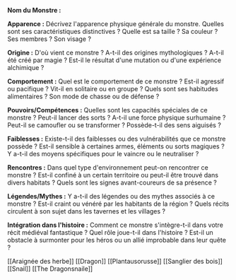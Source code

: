 




**Nom du Monstre :**

**Apparence :** Décrivez l'apparence physique générale du monstre. Quelles sont ses caractéristiques distinctives ? Quelle est sa taille ? Sa couleur ? Ses membres ? Son visage ?

**Origine :** D'où vient ce monstre ? A-t-il des origines mythologiques ? A-t-il été créé par magie ? Est-il le résultat d'une mutation ou d'une expérience alchimique ?

**Comportement :** Quel est le comportement de ce monstre ? Est-il agressif ou pacifique ? Vit-il en solitaire ou en groupe ? Quels sont ses habitudes alimentaires ? Son mode de chasse ou de défense ?

**Pouvoirs/Compétences :** Quelles sont les capacités spéciales de ce monstre ? Peut-il lancer des sorts ? A-t-il une force physique surhumaine ? Peut-il se camoufler ou se transformer ? Possède-t-il des sens aiguisés ?

**Faiblesses :** Existe-t-il des faiblesses ou des vulnérabilités que ce monstre possède ? Est-il sensible à certaines armes, éléments ou sorts magiques ? Y a-t-il des moyens spécifiques pour le vaincre ou le neutraliser ?

**Rencontres :** Dans quel type d'environnement peut-on rencontrer ce monstre ? Est-il confiné à un certain territoire ou peut-il être trouvé dans divers habitats ? Quels sont les signes avant-coureurs de sa présence ?

**Légendes/Mythes :** Y a-t-il des légendes ou des mythes associés à ce monstre ? Est-il craint ou vénéré par les habitants de la région ? Quels récits circulent à son sujet dans les tavernes et les villages ?

**Intégration dans l'histoire :** Comment ce monstre s'intègre-t-il dans votre récit médiéval fantastique ? Quel rôle joue-t-il dans l'histoire ? Est-il un obstacle à surmonter pour les héros ou un allié improbable dans leur quête ?

[[Araignée des herbe]]
[[Dragon]]
[[Plantausorusse]]
[[Sanglier des bois]]
[[Snail]]
[[The Dragonsnaile]]